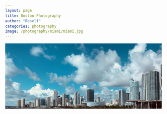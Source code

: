 ```yaml
---
layout: page
title: Boston Photography
author: "Reself"
categories: photography
image: /photography/miami/miami.jpg
---
```


![](../assets/img/photography/miami/miami.jpg)